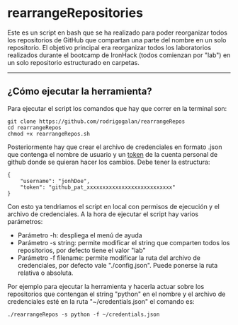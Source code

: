 # rearrangeRepositories
Este es un script en bash que se ha realizado para poder reorganizar todos los repositorios de GitHub que compartan una parte del nombre en un solo repositorio. El objetivo principal era reorganizar todos los laboratorios realizados durante el bootcamp de IronHack (todos comienzan por "lab") en un solo repositorio estructurado en carpetas.
***

## ¿Cómo ejecutar la herramienta?

Para ejecutar el script los comandos que hay que correr en la terminal son:
```
git clone https://github.com/rodrigogalan/rearrangeRepos
cd rearrangeRepos
chmod +x rearrangeRepos.sh
```
Posteriormente hay que crear el archivo de credenciales en formato .json que contenga el nombre de usuario y un [token](https://docs.github.com/en/authentication/keeping-your-account-and-data-secure/creating-a-personal-access-token) de la cuenta personal de github donde se quieran hacer los cambios. Debe tener la estructura:
```
{
    "username": "jonhDoe",
    "token": "github_pat_xxxxxxxxxxxxxxxxxxxxxxxxxxx"
}
```


Con esto ya tendriamos el script en local con permisos de ejecución y el archivo de credenciales. A la hora de ejecutar el script hay varios parámetros:
- Parámetro -h: despliega el menú de ayuda
- Parámetro -s string: permite modificar el string que comparten todos los repositorios, por defecto tiene el valor "lab"
- Parámetro -f filename: permite modificar la ruta del archivo de credenciales, por defecto vale "./config.json". Puede ponerse la ruta relativa o absoluta.

Por ejemplo para ejecutar la herramienta y hacerla actuar sobre los repositorios que contengan el string "python" en el nombre y el archivo de credenciales esté en la ruta "~/credentials.json" el comando es:
```
./rearrangeRepos -s python -f ~/credentials.json
```
